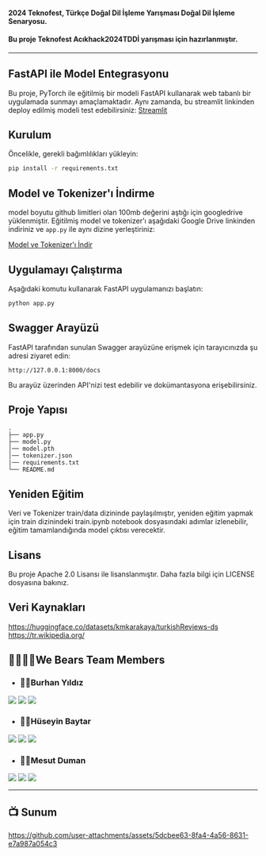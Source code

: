 #### 2024 Teknofest, Türkçe Doğal Dil İşleme Yarışması Doğal Dil İşleme Senaryosu.
#### Bu proje Teknofest **Acıkhack2024TDDİ** yarışması için hazırlanmıştır.
---
## FastAPI ile Model Entegrasyonu

Bu proje, PyTorch ile eğitilmiş bir modeli FastAPI kullanarak web tabanlı bir uygulamada sunmayı amaçlamaktadır.
Aynı zamanda, bu streamlit linkinden deploy edilmiş modeli test edebilirsiniz: [Streamlit](https://huggingface.co/spaces/We-Bears/Turkish-NER-Sentiment-Streamlit)

## Kurulum

Öncelikle, gerekli bağımlılıkları yükleyin:

```bash
pip install -r requirements.txt
```

## Model ve Tokenizer'ı İndirme
model boyutu github limitleri olan 100mb değerini aştığı için googledrive yüklenmiştir.
Eğitilmiş model ve tokenizer'ı aşağıdaki Google Drive linkinden indiriniz ve `app.py` ile aynı dizine yerleştiriniz:

[Model ve Tokenizer'ı İndir](https://drive.google.com/drive/folders/1u6J98lXvI-iXySYQgAZ053B8V3jPPILN?usp=sharing)

## Uygulamayı Çalıştırma

Aşağıdaki komutu kullanarak FastAPI uygulamanızı başlatın:

```bash
python app.py
```

## Swagger Arayüzü

FastAPI tarafından sunulan Swagger arayüzüne erişmek için tarayıcınızda şu adresi ziyaret edin:

```
http://127.0.0.1:8000/docs
```

Bu arayüz üzerinden API'nizi test edebilir ve dokümantasyona erişebilirsiniz.

## Proje Yapısı

```plaintext
.
├── app.py              
├── model.py            
│── model.pth
│── tokenizer.json
|── requirements.txt
└── README.md         
```

## Yeniden Eğitim

Veri ve Tokenizer train/data dizininde paylaşılmıştır, yeniden eğitim yapmak için train dizinindeki train.ipynb notebook dosyasındaki adımlar izlenebilir, eğitim tamamlandığında model çıktısı verecektir.

## Lisans

Bu proje Apache 2.0 Lisansı ile lisanslanmıştır. Daha fazla bilgi için LICENSE dosyasına bakınız.

## Veri Kaynakları
https://huggingface.co/datasets/kmkarakaya/turkishReviews-ds
https://tr.wikipedia.org/

## 👨‍👩‍👧‍👦We Bears Team Members 

- ### 🙋‍♂️Burhan Yıldız

<a target="_blank" href="https://www.linkedin.com/in/burhanyildiz/"><img src="https://img.shields.io/badge/-LinkedIn-0077B5?style=for-the-badge&logo=Linkedin&logoColor=white"></img></a>
<a target="_blank" href="https://www.kaggle.com/yldzburhan"><img src="https://img.shields.io/badge/Kaggle-035a7d?style=for-the-badge&logo=kaggle&logoColor=white"></img></a>
<a target="_blank" href="https://medium.com/@yildizburhan"><img src="https://img.shields.io/badge/Medium-12100E?style=for-the-badge&logo=medium&logoColor=white"></img></a>

- ### 🙋‍♂️Hüseyin Baytar

<a target="_blank" href="https://www.linkedin.com/in/huseyinbaytar/"><img src="https://img.shields.io/badge/-LinkedIn-0077B5?style=for-the-badge&logo=Linkedin&logoColor=white"></img></a>
<a target="_blank" href="https://www.kaggle.com/huseyinbaytar"><img src="https://img.shields.io/badge/Kaggle-035a7d?style=for-the-badge&logo=kaggle&logoColor=white"></img></a>
<a target="_blank" href="https://medium.com/@huseyinbaytar"><img src="https://img.shields.io/badge/Medium-12100E?style=for-the-badge&logo=medium&logoColor=white"></img></a>

- ### 🙋‍♂️Mesut Duman

<a target="_blank" href="https://www.linkedin.com/in/mesut-duman/"><img src="https://img.shields.io/badge/-LinkedIn-0077B5?style=for-the-badge&logo=Linkedin&logoColor=white"></img></a>
<a target="_blank" href="https://www.kaggle.com/dumanmesut"><img src="https://img.shields.io/badge/Kaggle-035a7d?style=for-the-badge&logo=kaggle&logoColor=white"></img></a>
<a target="_blank" href="https://medium.com/@dumanmesut"><img src="https://img.shields.io/badge/Medium-12100E?style=for-the-badge&logo=medium&logoColor=white"></img></a>

---
## 📺 Sunum

https://github.com/user-attachments/assets/5dcbee63-8fa4-4a56-8631-e7a987a054c3


